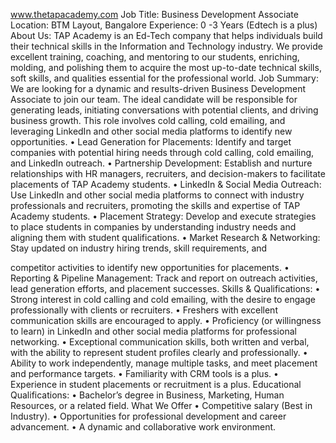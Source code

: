 www.thetapacademy.com
Job Title: Business Development Associate
Location: BTM Layout, Bangalore
Experience: 0 -3 Years (Edtech is a plus)
About Us:
TAP Academy is an Ed-Tech company that helps individuals build their technical skills in the Information
and Technology industry. We provide excellent training, coaching, and mentoring to our students,
enriching, molding, and polishing them to acquire the most up-to-date technical skills, soft skills, and
qualities essential for the professional world.
Job Summary:
We are looking for a dynamic and results-driven Business Development Associate to join our team. The
ideal candidate will be responsible for generating leads, initiating conversations with potential clients,
and driving business growth. This role involves cold calling, cold emailing, and leveraging LinkedIn and
other social media platforms to identify new opportunities.
• Lead Generation for Placements: Identify and target companies with potential hiring needs
through cold calling, cold emailing, and LinkedIn outreach.
• Partnership Development: Establish and nurture relationships with HR managers, recruiters, and
decision-makers to facilitate placements of TAP Academy students.
• LinkedIn & Social Media Outreach: Use LinkedIn and other social media platforms to connect with
industry professionals and recruiters, promoting the skills and expertise of TAP Academy
students.
• Placement Strategy: Develop and execute strategies to place students in companies by
understanding industry needs and aligning them with student qualifications.
• Market Research & Networking: Stay updated on industry hiring trends, skill requirements, and

competitor activities to identify new opportunities for placements.
• Reporting & Pipeline Management: Track and report on outreach activities, lead generation
efforts, and placement successes.
Skills & Qualifications:
• Strong interest in cold calling and cold emailing, with the desire to engage professionally with
clients or recruiters.
• Freshers with excellent communication skills are encouraged to apply.
• Proficiency (or willingness to learn) in LinkedIn and other social media platforms for professional
networking.
• Exceptional communication skills, both written and verbal, with the ability to represent student
profiles clearly and professionally.
• Ability to work independently, manage multiple tasks, and meet placement and performance
targets.
• Familiarity with CRM tools is a plus.
• Experience in student placements or recruitment is a plus.
Educational Qualifications:
• Bachelor’s degree in Business, Marketing, Human Resources, or a related field.
What We Offer
• Competitive salary (Best in Industry).
• Opportunities for professional development and career advancement.
• A dynamic and collaborative work environment.
